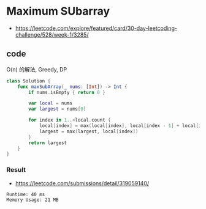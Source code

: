 # Maximum SUbarray

- <https://leetcode.com/explore/featured/card/30-day-leetcoding-challenge/528/week-1/3285/>

## code

O(n) 的解法, Greedy, DP

``` swift
class Solution {
    func maxSubArray(_ nums: [Int]) -> Int {
        if nums.isEmpty { return 0 }

        var local = nums
        var largest = nums[0]

        for index in 1..<local.count {
            local[index] = max(local[index], local[index - 1] + local[index])
            largest = max(largest, local[index])
        }
        return largest
    }
}
```

### Result

- <https://leetcode.com/submissions/detail/319059140/>

``` text
Runtime: 40 ms
Memory Usage: 21 MB
```
